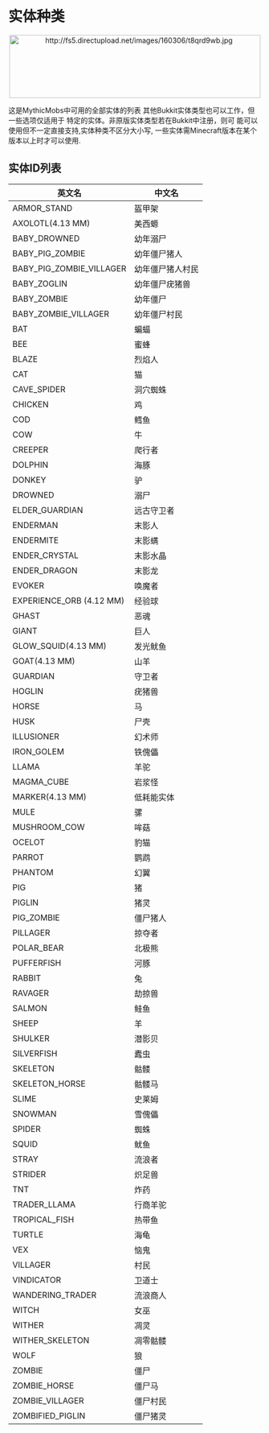 实体种类
=========

<div align="center"><img src="http://fs5.directupload.net/images/160306/t8qrd9wb.jpg" width="500" height="125" alt="http://fs5.directupload.net/images/160306/t8qrd9wb.jpg" /></div>

这是MythicMobs中可用的全部实体的列表
其他Bukkit实体类型也可以工作，但一些选项仅适用于
特定的实体。非原版实体类型若在Bukkit中注册，则可
能可以使用但不一定直接支持,实体种类不区分大小写,
一些实体需Minecraft版本在某个版本以上时才可以使用.

实体ID列表
----

| 英文名 | 中文名 |
| ------ | ------ |
| ARMOR\_STAND | 盔甲架 |
| AXOLOTL(4.13 MM) | 美西螈 |
| BABY\_DROWNED | 幼年溺尸 |
| BABY\_PIG\_ZOMBIE | 幼年僵尸猪人 |
| BABY\_PIG\_ZOMBIE\_VILLAGER | 幼年僵尸猪人村民 |
| BABY\_ZOGLIN | 幼年僵尸疣猪兽 |
| BABY\_ZOMBIE | 幼年僵尸 |
| BABY\_ZOMBIE\_VILLAGER | 幼年僵尸村民 |
| BAT | 蝙蝠 |
| BEE | 蜜蜂 |
| BLAZE | 烈焰人 |
| CAT | 猫 |
| CAVE\_SPIDER | 洞穴蜘蛛 |
| CHICKEN | 鸡 |
| COD | 鳕鱼 |
| COW | 牛 |
| CREEPER | 爬行者 |
| DOLPHIN | 海豚 |
| DONKEY | 驴 |
| DROWNED | 溺尸 |
| ELDER\_GUARDIAN | 远古守卫者 |
| ENDERMAN | 末影人 |
| ENDERMITE | 末影螨 |
| ENDER\_CRYSTAL | 末影水晶 |
| ENDER\_DRAGON | 末影龙 |
| EVOKER | 唤魔者 |
| EXPERIENCE_ORB (4.12 MM) | 经验球 |
| GHAST | 恶魂 |
| GIANT | 巨人 |
| GLOW_SQUID(4.13 MM) | 发光鱿鱼 |
| GOAT(4.13 MM) | 山羊 |
| GUARDIAN | 守卫者 |
| HOGLIN | 疣猪兽 |
| HORSE | 马 |
| HUSK | 尸壳 |
| ILLUSIONER | 幻术师 |
| IRON\_GOLEM | 铁傀儡
| LLAMA | 羊驼 |
| MAGMA\_CUBE | 岩浆怪 |
| MARKER(4.13 MM) | 低耗能实体 |
| MULE | 骡 |
| MUSHROOM\_COW | 哞菇 |
| OCELOT | 豹猫 |
| PARROT | 鹦鹉 |
| PHANTOM | 幻翼 |
| PIG | 猪 |
| PIGLIN | 猪灵 |
| PIG\_ZOMBIE | 僵尸猪人 |
| PILLAGER | 掠夺者 |
| POLAR\_BEAR | 北极熊 |
| PUFFERFISH | 河豚 |
| RABBIT | 兔 |
| RAVAGER | 劫掠兽 |
| SALMON | 鲑鱼 |
| SHEEP | 羊 |
| SHULKER | 潜影贝 |
| SILVERFISH | 蠹虫 |
| SKELETON | 骷髅 |
| SKELETON\_HORSE | 骷髅马 |
| SLIME | 史莱姆 |
| SNOWMAN | 雪傀儡 |
| SPIDER | 蜘蛛 |
| SQUID | 鱿鱼 |
| STRAY | 流浪者 |
| STRIDER | 炽足兽 |
| TNT | 炸药 |
| TRADER_LLAMA | 行商羊驼 |
| TROPICAL\_FISH | 热带鱼 |
| TURTLE | 海龟 |
| VEX | 恼鬼 |
| VILLAGER | 村民 |
| VINDICATOR | 卫道士 |
| WANDERING\_TRADER | 流浪商人 |
| WITCH | 女巫 |
| WITHER | 凋灵 |
| WITHER\_SKELETON | 凋零骷髅 |
| WOLF | 狼 |
| ZOMBIE | 僵尸 |
| ZOMBIE\_HORSE | 僵尸马 |
| ZOMBIE\_VILLAGER | 僵尸村民 |
| ZOMBIFIED\_PIGLIN | 僵尸猪灵 |